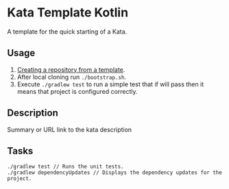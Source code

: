 # Kata Template Kotlin

A template for the quick starting of a Kata.

## Usage

1. [Creating a repository from a template](https://help.github.com/en/articles/creating-a-repository-from-a-template).
1. After local cloning run `./bootstrap.sh`.
1. Execute `./gradlew test` to run a simple test that if will pass then it means that project is configured correctly.  

## Description

Summary or URL link to the kata description

## Tasks

```
./gradlew test // Runs the unit tests.
./gradlew dependencyUpdates // Displays the dependency updates for the project.
```
